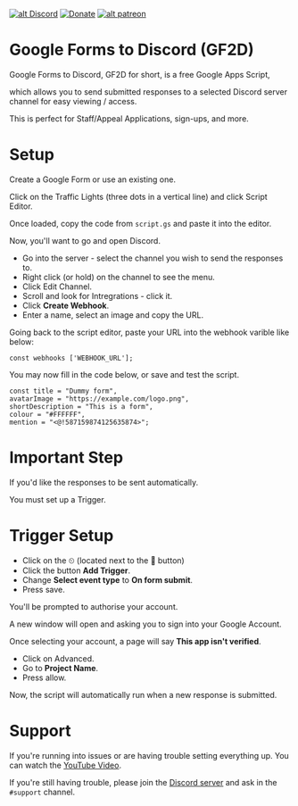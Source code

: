 <a href='http://discord.gg/n3uEJwg' target='_blank'>![alt Discord](https://img.shields.io/discord/659873886271438848?color=7289da&logo=discord&logoColor=white)</a> <a href='https://paypal.me/RileyBWayz?locale.x=en_US' target='_blank'>![Donate](https://img.shields.io/badge/Donate-PayPal-green.svg)</a>
<a href='https://www.patreon.com/m/novanetwork' target='_blank'>![alt patreon](https://img.shields.io/endpoint.svg?url=https%3A%2F%2Fshieldsio-patreon.vercel.app%2Fapi%3Fusername%3Dendel%26type%3Dpatrons&style=for-the-badge)</a>
# Google Forms to Discord (GF2D)
Google Forms to Discord, GF2D for  short, is a free Google Apps Script,

which allows you to send submitted responses to a selected Discord server channel for easy viewing / access.

This is perfect for Staff/Appeal Applications, sign-ups, and more.



# Setup

Create a Google Form or use an existing one.

Click on the Traffic Lights (three dots in a vertical line) and click Script Editor.

Once loaded, copy the code from `script.gs` and paste it into the editor.

Now, you'll want to go and open Discord.

- Go into the server - select the channel you wish to send the responses to.
- Right click (or hold) on the channel to see the menu.
- Click Edit Channel.
- Scroll and look for Intregrations - click it.
- Click **Create Webhook**.
- Enter a name, select an image and copy the URL.

Going back to the script editor, paste your URL into the webhook varible like below:


```JS
const webhooks ['WEBHOOK_URL'];
```

You may now fill in the code below, or save and test the script.

```JS
const title = "Dummy form",
avatarImage = "https://example.com/logo.png",
shortDescription = "This is a form",
colour = "#FFFFFF",
mention = "<@!587159874125635874>";
```

# Important Step

If you'd like the responses to be sent automatically.

You must set up a Trigger.

# Trigger Setup

- Click on the ⏲ (located next to the 💾 button)
- Click the button **Add Trigger**.
- Change **Select event type** to **On form submit**.
- Press save.

You'll be prompted to authorise your account.

A new window will open and asking you to sign into your Google Account.

Once selecting your account, a page will say **This app isn't verified**.

- Click on Advanced.
- Go to **Project Name**.
- Press allow.

Now, the script will automatically run when a new response is submitted.

# Support

If you're running into issues or are having trouble setting everything up.
You can watch the [YouTube Video](https://www.youtube.com/watch?v=3OWl38WHCfE).

If you're still having trouble, please join the [Discord server](https://dytuk.me/discord) and ask in the `#support` channel.

